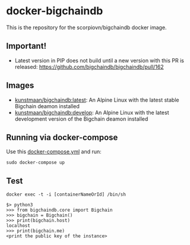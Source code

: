 # docker-bigchaindb

This is the repository for the scorpiovn/bigchaindb docker image.

## Important!

* Latest version in PIP does not build until a new version with this PR is released: https://github.com/bigchaindb/bigchaindb/pull/162

## Images

* [kunstmaan/bigchaindb:latest](https://hub.docker.com/r/kunstmaan/bigchaindb/): An Alpine Linux with the latest stable Bigchain deamon installed
* [kunstmaan/bigchaindb:develop](https://hub.docker.com/r/kunstmaan/bigchaindb/): An Alpine Linux with the latest development version of the Bigchain deamon installed

## Running via docker-compose

Use this [docker-compose.yml](https://github.com/scorpiovn/docker-bigchaindb/blob/master/docker-compose.yml) and run:

```
sudo docker-compose up
```

## Test

```
docker exec -t -i [containerNameOrId] /bin/sh
```

```
$> python3
>>> from bigchaindb.core import Bigchain
>>> bigchain = Bigchain()
>>> print(bigchain.host)
localhost
>>> print(bigchain.me)
<print the public key of the instance>
```
